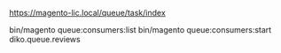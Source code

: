 https://magento-lic.local/queue/task/index

bin/magento queue:consumers:list
bin/magento queue:consumers:start diko.queue.reviews
